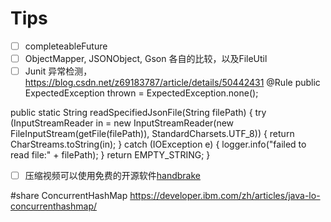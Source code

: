 # Tips
- [ ] completeableFuture
- [ ] ObjectMapper, JSONObject, Gson 各自的比较，以及FileUtil
- [ ] Junit 异常检测，https://blog.csdn.net/z69183787/article/details/50442431
@Rule
public ExpectedException thrown = ExpectedException.none();

public static String readSpecifiedJsonFile(String filePath) {
        try (InputStreamReader in = new InputStreamReader(new FileInputStream(getFile(filePath)), StandardCharsets.UTF_8)) {
            return CharStreams.toString(in);
        } catch (IOException e) {
            logger.info("failed to read file:" + filePath);
        }
        return EMPTY_STRING;
    }



- [ ] 压缩视频可以使用免费的开源软件[handbrake](https://github.com/HandBrake/HandBrake)

#share
ConcurrentHashMap https://developer.ibm.com/zh/articles/java-lo-concurrenthashmap/
